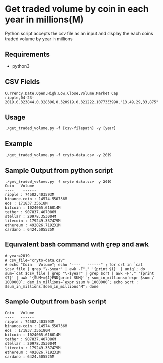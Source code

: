 # Get traded volume by coin in each year in millions(M)
Python script accepts the csv file as an input and display the each coins traded volume by year in millions

## Requirements
- python3

## CSV Fields
```
Currency,Date,Open,High,Low,Close,Volume,Market Cap
ripple,04-23-2019,0.323844,0.328396,0.320919,0.321222,1077333990,"13,49,29,33,875"
```
## Usage
```
./get_traded_volume.py -f [csv-filepath] -y [year]
```
## Example
```
./get_traded_volume.py -f cryto-data.csv -y 2019
```
## Sample Output from python script
```
./get_traded_volume.py -f cryto-data.csv -y 2019
Coin   Volume
----    ------
ripple : 74502.403593M
binance-coin : 14574.550736M
eos : 171837.35618M
bitcoin : 1024065.616014M
tether : 907837.407086M
stellar : 20978.353004M
litecoin : 179249.337479M
ethereum : 492026.719231M
cardano : 6424.505525M
```

## Equivalent bash command with grep and awk
```
# year=2019
# csv_file="cryto-data.csv"
# echo "Coin   Volume"; echo "----   ------" ; for crt in `cat $csv_file | grep "\-$year" | awk -F"," '{print $1}' | uniq`; do sum=`cat $csv_file | grep "\-$year" | grep $crt | awk -F"," '{print $7}' | awk '{SUM+=$1}END{print SUM}'`; sum_in_millions=`expr $sum / 1000000`; dem_in_millions=`expr $sum % 1000000`; echo $crt : $sum_in_millions.$dem_in_millions"M"; done
```

## Sample Output from bash script
```
Coin   Volume
----   ------
ripple : 74502.403593M
binance-coin : 14574.550736M
eos : 171837.356180M
bitcoin : 1024065.616014M
tether : 907837.407086M
stellar : 20978.353004M
litecoin : 179249.337479M
ethereum : 492026.719231M
cardano : 6424.505525M
```
